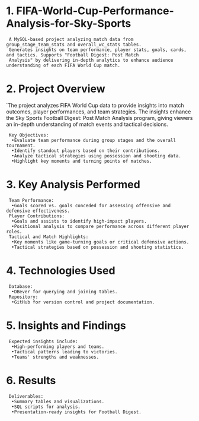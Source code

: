 # 1. FIFA-World-Cup-Performance-Analysis-for-Sky-Sports
     A MySQL-based project analyzing match data from group_stage_team_stats and overall_wc_stats tables. 
     Generates insights on team performance, player stats, goals, cards, and tactics. Supports "Football Digest: Post Match 
     Analysis" by delivering in-depth analytics to enhance audience understanding of each FIFA World Cup match.
# 2. Project Overview
̉     The project analyzes FIFA World Cup data to provide insights into match outcomes, player performances, and team strategies. 
     The insights enhance the Sky Sports Football Digest: Post Match Analysis program, giving viewers an in-depth understanding 
     of match events and tactical decisions.
     
     Key Objectives:
      •Evaluate team performance during group stages and the overall tournament.
      •Identify standout players based on their contributions.
      •Analyze tactical strategies using possession and shooting data.
      •Highlight key moments and turning points of matches.
# 3. Key Analysis Performed
     Team Performance: 
      •Goals scored vs. goals conceded for assessing offensive and defensive effectiveness.
     Player Contributions: 
      •Goals and assists to identify high-impact players. 
      •Positional analysis to compare performance across different player roles.
     Tactical and Match Highlights: 
      •Key moments like game-turning goals or critical defensive actions.
      •Tactical strategies based on possession and shooting statistics.
# 4. Technologies Used
     Database: 
      •DBever for querying and joining tables.
     Repository: 
      •GitHub for version control and project documentation.
# 5. Insights and Findings
     Expected insights include: 
      •High-performing players and teams. 
      •Tactical patterns leading to victories.
      •Teams' strengths and weaknesses.
# 6. Results
     Deliverables: 
      •Summary tables and visualizations. 
      •SQL scripts for analysis. 
      •Presentation-ready insights for Football Digest.
